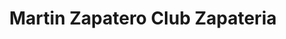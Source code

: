 ---
title: "Martin Zapatero Club Zapateria"
url: /ayacucho/martin-zapatero-club-zapateria/
shop: zapatos
---